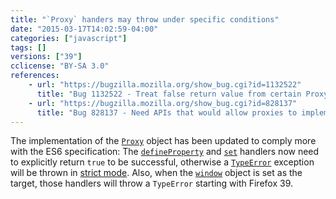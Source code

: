 ```yaml
---
title: "`Proxy` handers may throw under specific conditions"
date: "2015-03-17T14:02:59-04:00"
categories: ["javascript"]
tags: []
versions: ["39"]
cclicense: "BY-SA 3.0"
references:
    - url: "https://bugzilla.mozilla.org/show_bug.cgi?id=1132522"
      title: "Bug 1132522 - Treat false return value from certain Proxy handler methods as failure"
    - url: "https://bugzilla.mozilla.org/show_bug.cgi?id=828137"
      title: "Bug 828137 - Need APIs that would allow proxies to implement Reject in spec terms"
---
```

The implementation of the [`Proxy`](https://developer.mozilla.org/docs/Web/JavaScript/Reference/Global_Objects/Proxy) object has been updated to comply more with the ES6 specification: The [`defineProperty`](https://developer.mozilla.org/docs/Web/JavaScript/Reference/Global_Objects/Proxy/handler/defineProperty) and [`set`](https://developer.mozilla.org/docs/Web/JavaScript/Reference/Global_Objects/Proxy/handler/set) handlers now need to explicitly return `true` to be successful, otherwise a [`TypeError`](https://developer.mozilla.org/docs/Web/JavaScript/Reference/Global_Objects/TypeError) exception will be thrown in [strict mode](https://developer.mozilla.org/docs/Web/JavaScript/Reference/Strict_mode). Also, when the [`window`](https://developer.mozilla.org/docs/Web/API/Window) object is set as the target, those handlers will throw a `TypeError` starting with Firefox 39.

